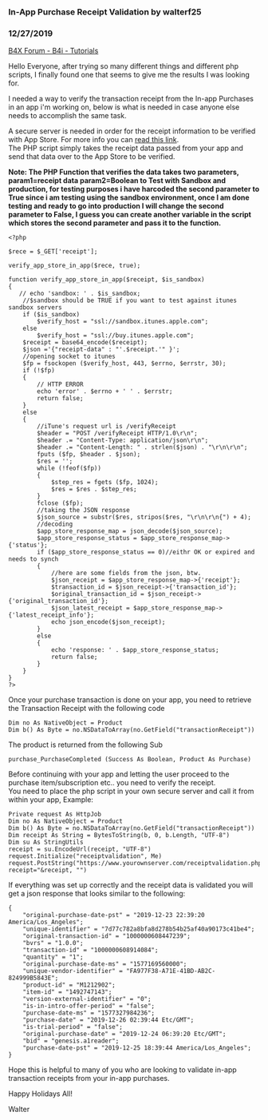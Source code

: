 ### In-App Purchase Receipt Validation by walterf25
### 12/27/2019
[B4X Forum - B4i - Tutorials](https://www.b4x.com/android/forum/threads/112505/)

Hello Everyone, after trying so many different things and different php scripts, I finally found one that seems to give me the results I was looking for.  
  
I needed a way to verify the transaction receipt from the In-app Purchases in an app i'm working on, below is what is needed in case anyone else needs to accomplish the same task.  
  
A secure server is needed in order for the receipt information to be verified with App Store. For more info you can [read this link](https://developer.apple.com/library/archive/releasenotes/General/ValidateAppStoreReceipt/Chapters/ValidateRemotely.html#//apple_ref/doc/uid/TP40010573-CH104-SW1).  
The PHP script simply takes the receipt data passed from your app and send that data over to the App Store to be verified.  
  
**Note: The PHP Function that verifies the data takes two parameters, param1=receipt data param2=Boolean to Test with Sandbox and production, for testing purposes i have harcoded the second parameter to True since i am testing using the sandbox environment, once I am done testing and ready to go into production I will change the second parameter to False, I guess you can create another variable in the script which stores the second parameter and pass it to the function.**  
  

```B4X
<?php  
  
$rece = $_GET['receipt'];  
  
verify_app_store_in_app($rece, true);  
  
function verify_app_store_in_app($receipt, $is_sandbox)  
{  
   // echo 'sandbox: ' . $is_sandbox;  
    //$sandbox should be TRUE if you want to test against itunes sandbox servers  
    if ($is_sandbox)  
        $verify_host = "ssl://sandbox.itunes.apple.com";  
    else  
        $verify_host = "ssl://buy.itunes.apple.com";  
    $receipt = base64_encode($receipt);  
    $json ='{"receipt-data" : "'.$receipt.'" }';  
    //opening socket to itunes  
    $fp = fsockopen ($verify_host, 443, $errno, $errstr, 30);  
    if (!$fp)  
    {  
        // HTTP ERROR  
        echo 'error' . $errno + ' ' . $errstr;  
        return false;  
    }  
    else  
    {  
        //iTune's request url is /verifyReceipt     
        $header = "POST /verifyReceipt HTTP/1.0\r\n";  
        $header .= "Content-Type: application/json\r\n";  
        $header .= "Content-Length: " . strlen($json) . "\r\n\r\n";  
        fputs ($fp, $header . $json);  
        $res = '';  
        while (!feof($fp))  
        {  
            $step_res = fgets ($fp, 1024);  
            $res = $res . $step_res;  
        }  
        fclose ($fp);  
        //taking the JSON response  
        $json_source = substr($res, stripos($res, "\r\n\r\n{") + 4);  
        //decoding  
        $app_store_response_map = json_decode($json_source);  
        $app_store_response_status = $app_store_response_map->{'status'};  
        if ($app_store_response_status == 0)//eithr OK or expired and needs to synch  
        {  
            //here are some fields from the json, btw.  
            $json_receipt = $app_store_response_map->{'receipt'};  
            $transaction_id = $json_receipt->{'transaction_id'};  
            $original_transaction_id = $json_receipt->{'original_transaction_id'};  
            $json_latest_receipt = $app_store_response_map->{'latest_receipt_info'};  
            echo json_encode($json_receipt);  
        }  
        else  
        {  
            echo 'response: ' . $app_store_response_status;  
            return false;  
        }  
    }  
}  
?>
```

  
  
Once your purchase transaction is done on your app, you need to retrieve the Transaction Receipt with the following code  

```B4X
Dim no As NativeObject = Product  
Dim b() As Byte = no.NSDataToArray(no.GetField("transactionReceipt"))
```

  
The product is returned from the following Sub  

```B4X
purchase_PurchaseCompleted (Success As Boolean, Product As Purchase)
```

  
  
Before continuing with your app and letting the user proceed to the purchase item/subscription etc.. you need to verify the receipt.  
You need to place the php script in your own secure server and call it from within your app, Example:  

```B4X
Private request As HttpJob  
Dim no As NativeObject = Product  
Dim b() As Byte = no.NSDataToArray(no.GetField("transactionReceipt"))  
Dim receipt As String = BytesToString(b, 0, b.Length, "UTF-8")  
Dim su As StringUtils  
receipt = su.EncodeUrl(receipt, "UTF-8")  
request.Initialize("receiptvalidation", Me)  
request.PostString("https://www.yourownserver.com/receiptvalidation.php?receipt="&receipt, "")
```

  
  
If everything was set up correctly and the receipt data is validated you will get a json response that looks similar to the following:  

```B4X
{  
    "original-purchase-date-pst" = "2019-12-23 22:39:20 America/Los_Angeles";  
    "unique-identifier" = "7d77c782a8bfa8d278b54b25af40a90173c41be4";  
    "original-transaction-id" = "1000000608447239";  
    "bvrs" = "1.0.0";  
    "transaction-id" = "1000000608914084";  
    "quantity" = "1";  
    "original-purchase-date-ms" = "1577169560000";  
    "unique-vendor-identifier" = "FA977F38-A71E-41BD-AB2C-824999B5843E";  
    "product-id" = "M1212902";  
    "item-id" = "1492747143";  
    "version-external-identifier" = "0";  
    "is-in-intro-offer-period" = "false";  
    "purchase-date-ms" = "1577327984236";  
    "purchase-date" = "2019-12-26 02:39:44 Etc/GMT";  
    "is-trial-period" = "false";  
    "original-purchase-date" = "2019-12-24 06:39:20 Etc/GMT";  
    "bid" = "genesis.a1reader";  
    "purchase-date-pst" = "2019-12-25 18:39:44 America/Los_Angeles";  
}
```

  
  
Hope this is helpful to many of you who are looking to validate in-app transaction receipts from your in-app purchases.  
  
Happy Holidays All!  
  
Walter